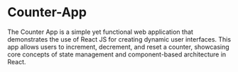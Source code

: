 # Counter-App
The Counter App is a simple yet functional web application that demonstrates the use of React JS for creating dynamic user interfaces. This app allows users to increment, decrement, and reset a counter, showcasing core concepts of state management and component-based architecture in React. 
